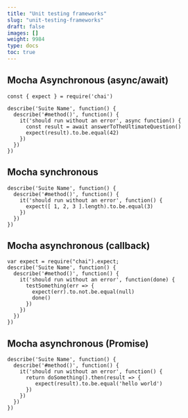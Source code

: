 ```yaml
---
title: "Unit testing frameworks"
slug: "unit-testing-frameworks"
draft: false
images: []
weight: 9984
type: docs
toc: true
---
```


## Mocha Asynchronous (async/await)
    const { expect } = require('chai')

    describe('Suite Name', function() {
      describe('#method()', function() {
        it('should run without an error', async function() {
          const result = await answerToTheUltimateQuestion()
          expect(result).to.be.equal(42)
        })
      })
    })

## Mocha synchronous
    describe('Suite Name', function() {
      describe('#method()', function() {
        it('should run without an error', function() {
          expect([ 1, 2, 3 ].length).to.be.equal(3)
        })
      })
    })

## Mocha asynchronous (callback)
    var expect = require("chai").expect;
    describe('Suite Name', function() {
      describe('#method()', function() {
        it('should run without an error', function(done) {
          testSomething(err => {
            expect(err).to.not.be.equal(null)
            done()
          })
        })
      })
    })

## Mocha asynchronous (Promise)
    describe('Suite Name', function() {
      describe('#method()', function() {
        it('should run without an error', function() {
          return doSomething().then(result => {
             expect(result).to.be.equal('hello world')
          })
        })
      })
    })

